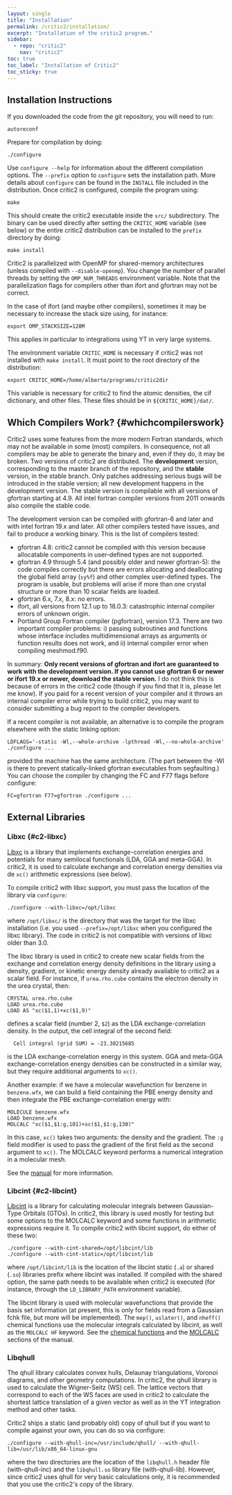 ```yaml
---
layout: single
title: "Installation"
permalink: /critic2/installation/
excerpt: "Installation of the critic2 program."
sidebar:
  - repo: "critic2"
    nav: "critic2" 
toc: true
toc_label: "Installation of Critic2"
toc_sticky: true
---
```


## Installation Instructions

If you downloaded the code from the git repository, you will need to run:
~~~
autoreconf
~~~
Prepare for compilation by doing:
~~~
./configure
~~~
Use `configure --help` for information about the different
compilation options. The `--prefix` option to `configure` sets the
installation path. More details about `configure` can be found in the
`INSTALL` file included in the distribution. Once critic2 is configured,
compile the program using:
~~~
make
~~~
This should create the critic2 executable inside the `src/`
subdirectory. The binary can be used directly after setting the
`CRITIC_HOME` variable (see below) or the entire critic2 distribution can be
installed to the `prefix` directory by doing:
~~~
make install
~~~
Critic2 is parallelized with OpenMP for shared-memory architectures (unless
compiled with `--disable-openmp`). You change the number of
parallel threads by setting the `OMP_NUM_THREADS`
environment variable. Note that the parallelization flags for
compilers other than ifort and gfortran may not be correct.

In the case of ifort (and maybe other compilers), sometimes it may be
necessary to increase the stack size using, for instance:
~~~
export OMP_STACKSIZE=128M
~~~
This applies in particular to integrations using YT in very large
systems.

The environment variable `CRITIC_HOME` is necessary if critic2 was not
installed with `make install`. It must point to the root directory of
the distribution:
~~~
export CRITIC_HOME=/home/alberto/programs/critic2dir
~~~
This variable is necessary for critic2 to find the atomic densities,
the cif dictionary, and other files. These files should be in
`${CRITIC_HOME}/dat/`.

## Which Compilers Work? {#whichcompilerswork}

Critic2 uses some features from the more modern Fortran standards,
which may not be available in some (most) compilers. In consequence,
not all compilers may be able to generate the binary and, even if they
do, it may be broken. Two versions of critic2 are distributed. The
**development** version, corresponding to the master branch of the
repository, and the **stable** version, in the stable branch. Only
patches addressing serious bugs will be introduced in the stable
version; all new development happens in the development version. The
stable version is compilable with all versions of gfortran starting at
4.9. All intel fortran compiler versions from 2011 onwards also
compile the stable code.

The development version can be compiled with gfortran-6 and later and
with intel fortran 19.x and later. All other compilers tested have
issues, and fail to produce a working binary. This is the list of
compilers tested:

* gfortran 4.8: critic2 cannot be compiled with this version because
  allocatable components in user-defined types are not supported.
* gfortran 4.9 through 5.4 (and possibly older and newer gfortran-5):
  the code compiles correctly but there are errors allocating and
  deallocating the global field array (`sy%f`) and other complex
  user-defined types. The program is usable, but problems will arise
  if more than one crystal structure or more than 10 scalar fields are
  loaded.
* gfortran 6.x, 7.x, 8.x: no errors.
* ifort, all versions from 12.1 up to 18.0.3: catastrophic internal
  compiler errors of unknown origin.
* Portland Group Fortran compiler (pgfortran), version 17.3. There are
  two important compiler problems: i) passing subroutines and
  functions whose interface includes multidimensional arrays as
  arguments or function results does not work, and ii) internal
  compiler error when compiling meshmod.f90.

In summary: **Only recent versions of gfortran and ifort are
guaranteed to work with the development version. If you cannot use
gfortran 6 or newer or ifort 19.x or newer, download the stable
version.** I do not think this is because of errors in the critic2
code (though if you find that it is, please let me know). If you paid
for a recent version of your compiler and it throws an internal
compiler error while trying to build critic2, you may want to consider
submitting a bug report to the compiler developers.

If a recent compiler is not available, an alternative is to compile
the program elsewhere with the static linking option:
~~~
LDFLAGS='-static -Wl,--whole-archive -lpthread -Wl,--no-whole-archive' ./configure ...
~~~
provided the machine has the same architecture. (The part between the
-Wl is there to prevent statically-linked gfortran executables from
segfaulting.) You can choose the compiler by changing the FC and F77
flags before configure:
~~~
FC=gfortran F77=gfortran ./configure ...
~~~

## External Libraries

### Libxc {#c2-libxc}

[Libxc](https://gitlab.com/libxc/libxc) is a library that implements
exchange-correlation energies and potentials for many semilocal
functionals (LDA, GGA and meta-GGA). In critic2, it is used to
calculate exchange and correlation energy densities via de `xc()`
arithmetic expressions (see below).

To compile critic2 with libxc support, you must pass the location of
the library via `configure`:

    ./configure --with-libxc=/opt/libxc

where `/opt/libxc/` is the directory that was the target for the libxc
installation (i.e. you used `--prefix=/opt/libxc` when you configured
the libxc library). The code in critic2 is not compatible with
versions of libxc older than 3.0.

The libxc library is used in critic2 to create new scalar fields from
the exchange and correlation energy density definitions in the library
using a density, gradient, or kinetic energy density already available
to critic2 as a scalar field. For instance, if `urea.rho.cube`
contains the electron density in the urea crystal, then:
~~~
CRYSTAL urea.rho.cube
LOAD urea.rho.cube
LOAD AS "xc($1,1)+xc($1,9)"
~~~
defines a scalar field (number 2, `$2`) as the LDA
exchange-correlation density. In the output, the cell integral of
the second field:
~~~
  Cell integral (grid SUM) = -23.30215685
~~~
is the LDA exchange-correlation energy in this system. GGA and
meta-GGA exchange-correlation energy densities can be constructed in a
similar way, but they require additional arguments to `xc()`.

Another example: if we have a molecular wavefunction for benzene in
`benzene.wfx`, we can build a field containing the PBE energy density
and then integrate the PBE exchange-correlation energy with: 
~~~
MOLECULE benzene.wfx
LOAD benzene.wfx
MOLCALC "xc($1,$1:g,101)+xc($1,$1:g,130)"
~~~
In this case, `xc()` takes two arguments: the density and the
gradient. The `:g` field modifier is used to pass the gradient of the
first field as the second argument to `xc()`. The MOLCALC keyword
performs a numerical integration in a molecular mesh.

See the [manual](/critic2/manual/arithmetics/#libxc) for more
information.

### Libcint {#c2-libcint}

[Libcint](https://github.com/sunqm/libcint) is a library for
calculating molecular integrals between Gaussian-Type Orbitals
(GTOs). In critic2, this library is used mostly for testing but some
options to the MOLCALC keyword and some functions in arithmetic
expressions require it. To compile critic2 with libcint support, do
either of these two:
~~~
./configure --with-cint-shared=/opt/libcint/lib
./configure --with-cint-static=/opt/libcint/lib
~~~
where `/opt/libcint/lib` is the location of the libcint static (`.a`)
or shared (`.so`) libraries prefix where libcint was installed.  If
compiled with the shared option, the same path needs to be available
when critic2 is executed (for instance, through the `LD_LIBRARY_PATH`
environment variable).

The libcint library is used with molecular wavefunctions that provide
the basis set information (at present, this is only for fields read
from a Gaussian fchk file, but more will be implemented). The `mep()`,
`uslater()`, and `nheff()` chemical functions use the molecular
integrals calculated by libcint, as well as the `MOLCALC HF`
keyword. See the 
[chemical functions](/critic2/manual/arithmetics/#availchemfun) and the
[MOLCALC](/critic2/manual/misc/#c2-molcalc) sections of the manual.

### Libqhull

The qhull library calculates convex hulls, Delaunay triangulations,
Voronoi diagrams, and other geometry computations. In critic2, the
qhull library is used to calculate the Wigner-Seitz (WS) cell. The
lattice vectors that correspond to each of the WS faces are used in
critic2 to calculate the shortest lattice translation of a given
vector as well as in the YT integration method and other
tasks. 

Critic2 ships a static (and probably old) copy of qhull but if you
want to compile against your own, you can do so via configure:
~~~
./configure --with-qhull-inc=/usr/include/qhull/ --with-qhull-lib=/usr/lib/x86_64-linux-gnu
~~~
where the two directories are the location of the `libqhull.h` header
file (with-qhull-inc) and the `libqhull.so` library file
(with-qhull-lib). However, since critic2 uses qhull for very basic
calculations only, it is recommended that you use the critic2's
copy of the library.
